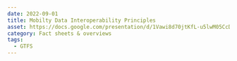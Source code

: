 ```yaml
---
date: 2022-09-01
title: Mobilty Data Interoperability Principles
asset: https://docs.google.com/presentation/d/1Vawi8d70jtKfL-u5lwM05CcDyQ5zB764/edit?usp=share_link&ouid=107888682452903153368&rtpof=true&sd=true
category: Fact sheets & overviews
tags:
  - GTFS
---
```

